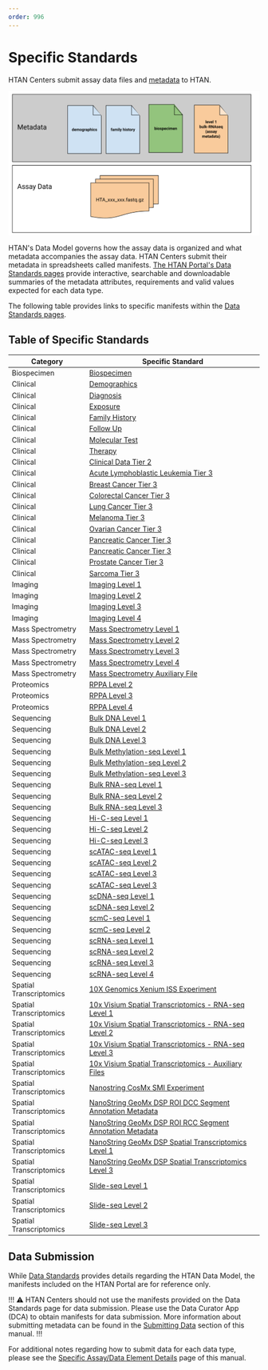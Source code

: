 ```yaml
---
order: 996
---
```


# Specific Standards

HTAN Centers submit assay data files and [metadata](../data_submission/metadata.md) to HTAN.

![Example HTAN Metadata and Assay Data](../img/metadata.svg)

HTAN's Data Model governs how the assay data is organized and what metadata accompanies the assay data. HTAN Centers submit their metadata in spreadsheets called manifests. [The HTAN Portal's Data Standards pages](https://humantumoratlas.org/standards) provide interactive, searchable and downloadable summaries of the metadata attributes, requirements and valid values expected for each data type. 

The following table provides links to specific manifests within the [Data Standards pages](https://humantumoratlas.org/standards).    

## Table of Specific Standards

| Category | Specific Standard |
|----------|-------------------|
| Biospecimen | [Biospecimen](https://humantumoratlas.org/standard/biospecimen/biospecimen) |
| Clinical | [Demographics](https://humantumoratlas.org/standard/clinical/demographics) |
| Clinical | [Diagnosis](https://humantumoratlas.org/standard/clinical/diagnosis) |
| Clinical | [Exposure](https://humantumoratlas.org/standard/clinical/exposure) |
| Clinical | [Family History](https://humantumoratlas.org/standard/clinical/familyhistory) |
| Clinical | [Follow Up](https://humantumoratlas.org/standard/clinical/followup) |
| Clinical | [Molecular Test](https://humantumoratlas.org/standard/clinical/moleculartest) |
| Clinical | [Therapy](https://humantumoratlas.org/standard/clinical/therapy) |
| Clinical | [Clinical Data Tier 2](https://humantumoratlas.org/standard/clinical/clinicaldatatier2) |
| Clinical | [Acute Lymphoblastic Leukemia Tier 3](https://humantumoratlas.org/standard/clinical/acutelymphoblasticleukemiatier3) |
| Clinical | [Breast Cancer Tier 3](https://humantumoratlas.org/standard/clinical/breastcancertier3) |
| Clinical | [Colorectal Cancer Tier 3](https://humantumoratlas.org/standard/clinical/colorectalcancertier3) |
| Clinical | [Lung Cancer Tier 3](https://humantumoratlas.org/standard/clinical/lungcancertier3) |
| Clinical | [Melanoma Tier 3](https://humantumoratlas.org/standard/clinical/melanomatier3) |
| Clinical | [Ovarian Cancer Tier 3](https://humantumoratlas.org/standard/clinical/ovariancancertier3) |
| Clinical | [Pancreatic Cancer Tier 3](https://humantumoratlas.org/standard/clinical/pancreaticcancertier3) |
| Clinical | [Pancreatic Cancer Tier 3](https://humantumoratlas.org/standard/clinical/pancreaticcancertier3) |
| Clinical | [Prostate Cancer Tier 3](https://humantumoratlas.org/standard/clinical/prostatecancertier3) |
| Clinical | [Sarcoma Tier 3](https://humantumoratlas.org/standard/clinical/sarcomatier3) |
| Imaging | [Imaging Level 1](https://humantumoratlas.org/standard/imaging/imaginglevel1) |
| Imaging | [Imaging Level 2](https://humantumoratlas.org/standard/imaging/imaginglevel2) |
| Imaging | [Imaging Level 3](https://humantumoratlas.org/standard/imaging/imaginglevel3) |
| Imaging | [Imaging Level 4](https://humantumoratlas.org/standard/imaging/imaginglevel4) |
| Mass Spectrometry | [Mass Spectrometry Level 1](https://humantumoratlas.org/standard/mass_spectrometry/massspectrometrylevel1) |
| Mass Spectrometry | [Mass Spectrometry Level 2](https://humantumoratlas.org/standard/mass_spectrometry/massspectrometrylevel2) |
| Mass Spectrometry | [Mass Spectrometry Level 3](https://humantumoratlas.org/standard/mass_spectrometry/massspectrometrylevel3) |
| Mass Spectrometry | [Mass Spectrometry Level 4](https://humantumoratlas.org/standard/mass_spectrometry/massspectrometrylevel4) |
| Mass Spectrometry | [Mass Spectrometry Auxiliary File](https://humantumoratlas.org/standard/mass_spectrometry/massspectrometryauxiliaryfile) |
| Proteomics | [RPPA Level 2](https://humantumoratlas.org/standard/proteomics/rppalevel2) |
| Proteomics | [RPPA Level 3](https://humantumoratlas.org/standard/proteomics/rppalevel3) |
| Proteomics | [RPPA Level 4](https://humantumoratlas.org/standard/proteomics/rppalevel4) |
| Sequencing | [Bulk DNA Level 1](https://humantumoratlas.org/standard/sequencing/bulkdnalevel1) |
| Sequencing | [Bulk DNA Level 2](https://humantumoratlas.org/standard/sequencing/bulkdnalevel2) |
| Sequencing | [Bulk DNA Level 3](https://humantumoratlas.org/standard/sequencing/bulkdnalevel3) |
| Sequencing | [Bulk Methylation-seq Level 1](https://humantumoratlas.org/standard/sequencing/bulkmethylation-seqlevel1) |
| Sequencing | [Bulk Methylation-seq Level 2](https://humantumoratlas.org/standard/sequencing/bulkmethylation-seqlevel2) |
| Sequencing | [Bulk Methylation-seq Level 3](https://humantumoratlas.org/standard/sequencing/bulkmethylation-seqlevel3) |
| Sequencing | [Bulk RNA-seq Level 1](https://humantumoratlas.org/standard/sequencing/bulkrna-seqlevel1) |
| Sequencing | [Bulk RNA-seq Level 2](https://humantumoratlas.org/standard/sequencing/bulkrna-seqlevel2) |
| Sequencing | [Bulk RNA-seq Level 3](https://humantumoratlas.org/standard/sequencing/bulkrna-seqlevel3) |
| Sequencing | [Hi-C-seq Level 1](https://humantumoratlas.org/standard/sequencing/hi-c-seqlevel1) |
| Sequencing | [Hi-C-seq Level 2](https://humantumoratlas.org/standard/sequencing/hi-c-seqlevel2) |
| Sequencing | [Hi-C-seq Level 3](https://humantumoratlas.org/standard/sequencing/hi-c-seqlevel3) |
| Sequencing | [scATAC-seq Level 1](https://humantumoratlas.org/standard/sequencing/scatac-seqlevel1) |
| Sequencing | [scATAC-seq Level 2](https://humantumoratlas.org/standard/sequencing/scatac-seqlevel2) |
| Sequencing | [scATAC-seq Level 3](https://humantumoratlas.org/standard/sequencing/scatac-seqlevel3) |
| Sequencing | [scATAC-seq Level 3](https://humantumoratlas.org/standard/sequencing/scatac-seqlevel4) |
| Sequencing | [scDNA-seq Level 1](https://humantumoratlas.org/standard/sequencing/scdna-seqlevel1) |
| Sequencing | [scDNA-seq Level 2](https://humantumoratlas.org/standard/sequencing/scdna-seqlevel2) |
| Sequencing | [scmC-seq Level 1](https://humantumoratlas.org/standard/sequencing/scmc-seqlevel1) |
| Sequencing | [scmC-seq Level 2](https://humantumoratlas.org/standard/sequencing/scmc-seqlevel2) |
| Sequencing | [scRNA-seq Level 1](https://humantumoratlas.org/standard/sequencing/scrna-seqlevel1) |
| Sequencing | [scRNA-seq Level 2](https://humantumoratlas.org/standard/sequencing/scrna-seqlevel2) |
| Sequencing | [scRNA-seq Level 3](https://humantumoratlas.org/standard/sequencing/scrna-seqlevel3) |
| Sequencing | [scRNA-seq Level 4](https://humantumoratlas.org/standard/sequencing/scrna-seqlevel4) |
| Spatial Transcriptomics | [10X Genomics Xenium ISS Experiment](https://humantumoratlas.org/standard/spatial_transcriptomics/10xgenomicsxeniumissexperiment) |
| Spatial Transcriptomics | [10x Visium Spatial Transcriptomics - RNA-seq Level 1](https://humantumoratlas.org/standard/spatial_transcriptomics/10xvisiumspatialtranscriptomics-rna-seqlevel1) |
| Spatial Transcriptomics | [10x Visium Spatial Transcriptomics - RNA-seq Level 2](https://humantumoratlas.org/standard/spatial_transcriptomics/10xvisiumspatialtranscriptomics-rna-seqlevel2) |
| Spatial Transcriptomics | [10x Visium Spatial Transcriptomics - RNA-seq Level 3](https://humantumoratlas.org/standard/spatial_transcriptomics/10xvisiumspatialtranscriptomics-rna-seqlevel3) |
| Spatial Transcriptomics | [10x Visium Spatial Transcriptomics - Auxiliary Files](https://humantumoratlas.org/standard/spatial_transcriptomics/10xvisiumspatialtranscriptomics-auxiliaryfiles) |
| Spatial Transcriptomics | [Nanostring CosMx SMI Experiment](https://humantumoratlas.org/standard/spatial_transcriptomics/nanostringcosmxsmiexperiment) |
| Spatial Transcriptomics | [NanoString GeoMx DSP ROI DCC Segment Annotation Metadata](https://humantumoratlas.org/standard/spatial_transcriptomics/nanostringgeomxdsproidccsegmentannotationmetadata) |
| Spatial Transcriptomics | [NanoString GeoMx DSP ROI RCC Segment Annotation Metadata](https://humantumoratlas.org/standard/spatial_transcriptomics/nanostringgeomxdsproirccsegmentannotationmetadata) |
| Spatial Transcriptomics | [NanoString GeoMx DSP Spatial Transcriptomics Level 1](https://humantumoratlas.org/standard/spatial_transcriptomics/nanostringgeomxdspspatialtranscriptomicslevel1) |
| Spatial Transcriptomics | [NanoString GeoMx DSP Spatial Transcriptomics Level 3](https://humantumoratlas.org/standard/spatial_transcriptomics/nanostringgeomxdspspatialtranscriptomicslevel3) |
| Spatial Transcriptomics | [Slide-seq Level 1](https://humantumoratlas.org/standard/spatial_transcriptomics/slide-seqlevel1) |
| Spatial Transcriptomics | [Slide-seq Level 2](https://humantumoratlas.org/standard/spatial_transcriptomics/slide-seqlevel2) |
| Spatial Transcriptomics | [Slide-seq Level 3](https://humantumoratlas.org/standard/spatial_transcriptomics/slide-seqlevel3) |


## Data Submission
While [Data Standards](https://humantumoratlas.org/standards) provides details regarding the HTAN Data Model, the manifests included on the HTAN Portal are for reference only. 

!!! :warning: 
HTAN Centers should not use the manifests provided on the Data Standards page for data submission. Please use the Data Curator App (DCA) to obtain manifests for data submission. More information about submitting metadata can be found in the [Submitting Data](../data_submission/clin_biospec_assay/#submit-metadata) section of this manual.
!!!

For additional notes regarding how to submit data for each data type, please see the [Specific Assay/Data Element Details](../data_submission/specific_details.md) page of this manual. 

